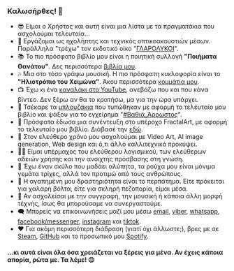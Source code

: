 ### Καλωσήρθες! 👋

- 😎 Είμαι ο Χρήστος και αυτή είναι μια λίστα με τα πραγματάκια που ασχολούμαι τελευταία...
- 👷 Εργάζομαι ως ηχολήπτης και τεχνικός οπτικοακουστιών μέσων. Παράλληλα "τρέχω" τον εκδοτικό οίκο "[ΓΛΑΡΟΛΥΚΟΙ](https://glarolykoi.net)".
- 📚 Το πιο πρόσφατο βιβλίο μου είναι η ποιητική συλλογή **"Ποιήματα Θανάτου"**. Δες περισσότερα [βιβλία μου](https://www.glarolykoi.net/shop/?filters=syggrafeis[49151]).
- 🎶 Μια στο τόσο γράφω μουσική. Η πιο πρόσφατη κυκλοφορία είναι το **"Ηλιοτρόπιο του Χειμώνα"**. Άκου περισσότερα [κομμάτια μου](https://open.spotify.com/artist/1UcOlVh56EButT4fuTg9V6).
- 📺 Έχω κι ένα [καναλάκι στο YouTube](https://youtube.com/@koulaxizis), ανεβάζω που και που κάνα βίντεο. Δεν ξέρω αν θα το κρατήσω, μα για την ώρα υπάρχει.
- 👕 Τσέκαρε τα [μπλουζάκια](https://www.glarolykoi.net/product/unisex-t-shirt-vathia_arrostos/) που τυπώθηκαν με αφορμή το τελευταίο μου βιβλίο και ψάξου για το εγχείρημα "[#Βαθιά_Άρρωστος](https://www.youtube.com/watch?v=dkdJKNf2yss)".
- 📜 Πρόσφατα έδωσα μια συνέντευξη στο υπέροχο FractalArt, με αφορμή το τελευταίο μου βιβλίο. Διάβασέ την [εδώ](https://www.fractalart.gr/christos-koylaxizis/).
- 🎨 Στον ελεύθερο χρόνο μου ασχολούμαι με Video Art, AI image generation, Web design και ό,τι άλλο καλλιτεχνικό προκύψει.
- 🐱‍💻 Είμαι υπέρμαχος του ελεύθερου λογισμικού, των ελεύθερων αδειών χρήσης και την ανοιχτής πρόσβασης στη γνώση.
- 🐶 Έχω έναν σκύλο που μαδάει αλύπητα, τα ρούχα μου είναι μόνιμα γεμάτα τρίχες, αλλά τον προτιμώ από τους ανθρώπους.
- 👟 Η αγαπημένη μου δραστηριότητα είναι το περπάτημα. Είτε πρόκειται για χαλαρή βόλτα, είτε για σκληρή πεζοπορία, είμαι μέσα.
- 🧠 Αν ασχολείσαι με την συγγραφή, την μουσική ή κάποια άλλη μορφή τέχνης, ίσως θα μπορούσαμε να συνεργαστούμε.
- 🗨️ Μπορείς να επικοινωνήσεις μαζί μου μέσω [email](mailto:ckoulaxizis@gmail.com), [viber](viber://chat?number=+306984170256), [whatsapp](https://wa.me/0306984170256), [facebook/messenger](https://facebook.com/ckoulaxizis), [instagram](https://instagram.com/ckoulaxizis) και [tiktok](https://tiktok.com/@ckoulaxizis).
- ❤️ Για ακόμη περισσότερη διάδραση (γιατί όχι άλλωστε;), βρες με σε [Steam](https://steamcommunity.com/id/koulaxizis/), [GitHub](https://github.com/koulaxizis) και το προσωπικό μου [Spotify](https://open.spotify.com/user/koulaxizis).

#### ...κι αυτά είναι όλα όσα χρειάζεται να ξέρεις για μένα. Αν έχεις κάποια απορία, ρώτα με. Τα λέμε! 😉